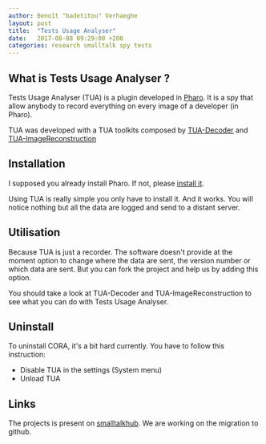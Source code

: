 ```yaml
---
author: Benoît "badetitou" Verhaeghe
layout: post
title:  "Tests Usage Analyser"
date:   2017-08-08 09:29:00 +200
categories: research smalltalk spy tests
---
```


## What is Tests Usage Analyser ?

Tests Usage Analyser (TUA) is a plugin developed in [Pharo](http://pharo.org/). It is a spy that allow anybody to record everything on every image of a developer (in Pharo).

TUA was developed with a TUA toolkits composed by [TUA-Decoder](http://smalltalkhub.com/#!/~badetitou/TUA-Decoder) and [TUA-ImageReconstruction](https://github.com/badetitou/TestUsageAnalyser-ImageReconstruction)

## Installation

I supposed you already install Pharo. If not, please [install it](http://pharo.org/download).

Using TUA is really simple you only have to install it. And it works. You will notice nothing but all the data are logged and send to a distant server.



## Utilisation

Because TUA is just a recorder.
The software doesn't provide at the moment option to change where the data are sent, the version number or which data are sent.
But you can fork the project and help us by adding this option.

You should take a look at TUA-Decoder and TUA-ImageReconstruction to see what you can do with Tests Usage Analyser.

## Uninstall

To uninstall CORA, it's a bit hard currently. You have to follow this instruction:

- Disable TUA in the settings (System menu)
- Unload TUA

## Links

The projects is present on [smalltalkhub](http://smalltalkhub.com/#!/~badetitou/TestsUsageAnalyser).
We are working on the migration to github.
